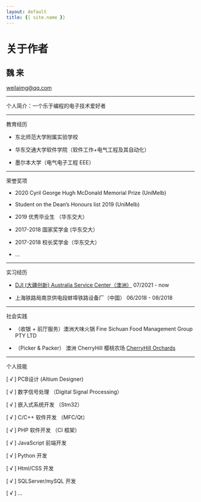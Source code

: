 ```yaml
---
layout: default
title: {{ site.name }}
---
```


# 关于作者

## 魏 来
[weilaimg@qq.com](mailto:weilaimg@qq.com)

---
个人简介：一个乐于编程的电子技术爱好者

---


教育经历

* 东北师范大学附属实验学校

* 华东交通大学软件学院（软件工作+电气工程及其自动化）

* 墨尔本大学（电气电子工程 EEE）

---

荣誉奖项

* 2020 Cyril George Hugh McDonald Memorial Prize (UniMelb)

* Student on the Dean’s Honours list 2019 (UniMelb)

* 2019 优秀毕业生 （华东交大）

* 2017-2018 国家奖学金 (华东交大）

* 2017-2018 校长奖学金（华东交大）

* ...

---

实习经历

* [DJI (大疆创新) Australia Service Center（澳洲）](https://www.dji.com/support) 07/2021 - now

* 上海铁路局南京供电段蚌埠铁路设备厂（中国） 06/2018 - 08/2018

---

社会实践

* （收银 + 前厅服务）澳洲大味火锅 Fine Sichuan Food Management Group PTY LTD

* （Picker & Packer） 澳洲 CherryHill 樱桃农场 [CherryHill Orchards](http://www.cherryhill.com.au/)

---

个人技能

[ √ ] PCB设计 (Altium Designer)

[ √ ] 数字信号处理 （Digital Signal Processing）

[ √ ] 嵌入式系统开发 （Stm32）

[ √ ] C/C++ 软件开发 （MFC/Qt）

[ √ ] PHP 软件开发 （CI 框架）

[ √ ] JavaScript 前端开发

[ √ ] Python 开发

[ √ ] Html/CSS 开发

[ √ ] SQLServer/mySQL 开发

[ √ ] ...